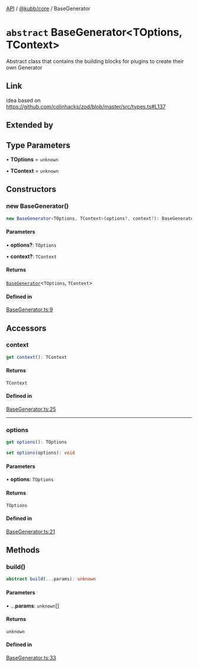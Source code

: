 [API](../../../packages.md) / [@kubb/core](../index.md) / BaseGenerator

# `abstract` BaseGenerator\<TOptions, TContext\>

Abstract class that contains the building blocks for plugins to create their own Generator

## Link

idea based on https://github.com/colinhacks/zod/blob/master/src/types.ts#L137

## Extended by

## Type Parameters

• **TOptions** = `unknown`

• **TContext** = `unknown`

## Constructors

### new BaseGenerator()

```ts
new BaseGenerator<TOptions, TContext>(options?, context?): BaseGenerator<TOptions, TContext>
```

#### Parameters

• **options?**: `TOptions`

• **context?**: `TContext`

#### Returns

[`BaseGenerator`](BaseGenerator.md)\<`TOptions`, `TContext`\>

#### Defined in

[BaseGenerator.ts:9](https://github.com/kubb-project/kubb/blob/7f30045af96d8c89b6cda0a30f7535f095a0cb45/packages/core/src/BaseGenerator.ts#L9)

## Accessors

### context

```ts
get context(): TContext
```

#### Returns

`TContext`

#### Defined in

[BaseGenerator.ts:25](https://github.com/kubb-project/kubb/blob/7f30045af96d8c89b6cda0a30f7535f095a0cb45/packages/core/src/BaseGenerator.ts#L25)

***

### options

```ts
get options(): TOptions
```

```ts
set options(options): void
```

#### Parameters

• **options**: `TOptions`

#### Returns

`TOptions`

#### Defined in

[BaseGenerator.ts:21](https://github.com/kubb-project/kubb/blob/7f30045af96d8c89b6cda0a30f7535f095a0cb45/packages/core/src/BaseGenerator.ts#L21)

## Methods

### build()

```ts
abstract build(...params): unknown
```

#### Parameters

• ...**params**: `unknown`[]

#### Returns

`unknown`

#### Defined in

[BaseGenerator.ts:33](https://github.com/kubb-project/kubb/blob/7f30045af96d8c89b6cda0a30f7535f095a0cb45/packages/core/src/BaseGenerator.ts#L33)
